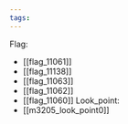 ```yaml
---
tags:
---
```

Flag:
- [[flag_11061]]
- [[flag_11138]]
- [[flag_11063]]
- [[flag_11062]]
- [[flag_11060]]
Look_point:
- [[m3205_look_point0]]
